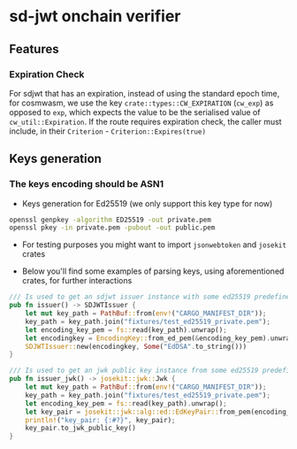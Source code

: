 # sd-jwt onchain verifier

## Features

### Expiration Check

For sdjwt that has an expiration, instead of using the standard epoch time,
for cosmwasm, we use the key `crate::types::CW_EXPIRATION` (`cw_exp`) as opposed to `exp`,
which expects the value to be the serialised value of `cw_util::Expiration`.
If the route requires expiration check, the caller must include, in their `Criterion` - `Criterion::Expires(true)`

## Keys generation

### The keys encoding should be ASN1

- Keys generation for Ed25519 (we only support this key type for now)

```sh
openssl genpkey -algorithm ED25519 -out private.pem
openssl pkey -in private.pem -pubout -out public.pem
```

- For testing purposes you might want to import `jsonwebtoken` and `josekit` crates

- Below you'll find some examples of parsing keys, using aforementioned crates, for further interactions

```rust
/// Is used to get an sdjwt issuer instance with some ed25519 predefined private key, read from a file
pub fn issuer() -> SDJWTIssuer {
    let mut key_path = PathBuf::from(env!("CARGO_MANIFEST_DIR"));
    key_path = key_path.join("fixtures/test_ed25519_private.pem");
    let encoding_key_pem = fs::read(key_path).unwrap();
    let encodingkey = EncodingKey::from_ed_pem(&encoding_key_pem).unwrap();
    SDJWTIssuer::new(encodingkey, Some("EdDSA".to_string()))
}

/// Is used to get an jwk public key instance from some ed25519 predefined private key, read from a file
pub fn issuer_jwk() -> josekit::jwk::Jwk {
    let mut key_path = PathBuf::from(env!("CARGO_MANIFEST_DIR"));
    key_path = key_path.join("fixtures/test_ed25519_private.pem");
    let encoding_key_pem = fs::read(key_path).unwrap();
    let key_pair = josekit::jwk::alg::ed::EdKeyPair::from_pem(encoding_key_pem).unwrap();
    println!("key_pair: {:#?}", key_pair);
    key_pair.to_jwk_public_key()
}
```
